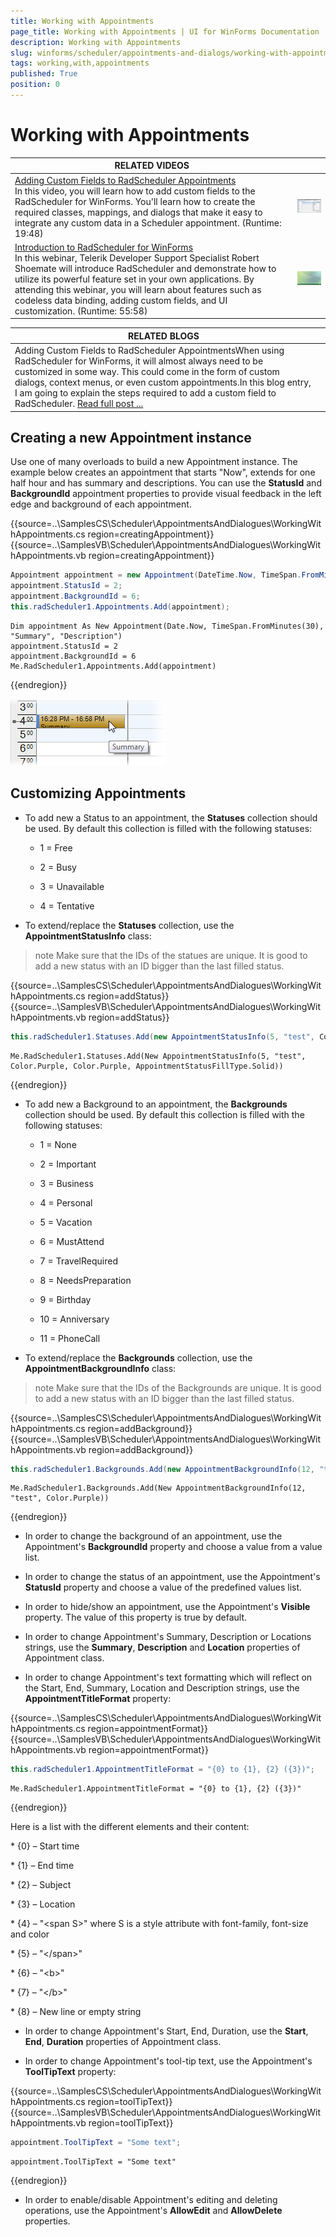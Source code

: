 ```yaml
---
title: Working with Appointments
page_title: Working with Appointments | UI for WinForms Documentation
description: Working with Appointments
slug: winforms/scheduler/appointments-and-dialogs/working-with-appointments
tags: working,with,appointments
published: True
position: 0
---
```


# Working with Appointments

| RELATED VIDEOS |  |
| ------ | ------ |
|[Adding Custom Fields to RadScheduler Appointments](http://tv.telerik.com/watch/winforms/radscheduler/adding-custom-fields-radscheduler-winforms-appointments)<br>In this video, you will learn how to add custom fields to the RadScheduler for WinForms. You'll learn how to create the required classes, mappings, and dialogs that make it easy to integrate any custom data in a Scheduler appointment. (Runtime: 19:48)|![scheduler-data-binding-codeless-data-binding 001](images/scheduler-data-binding-codeless-data-binding001.png)|
|[Introduction to RadScheduler for WinForms](http://tv.telerik.com/watch/winforms/radscheduler/introduction-radscheduler-winforms)<br>In this webinar, Telerik Developer Support Specialist Robert Shoemate will introduce RadScheduler and demonstrate how to utilize its powerful feature set in your own applications. By attending this webinar, you will learn about features such as codeless data binding, adding custom fields, and UI customization. (Runtime: 55:58)|![scheduler-data-binding-codeless-data-binding 002](images/scheduler-data-binding-codeless-data-binding002.png)|


| RELATED BLOGS |  |
| ------ | ------ |
|Adding Custom Fields to RadScheduler AppointmentsWhen using RadScheduler for WinForms, it will almost always need to be customized in some way. This could come in the form of custom dialogs, context menus, or even custom appointments.In this blog entry, I am going to explain the steps required to add a custom field to RadScheduler. [Read full post ...]( http://blogs.telerik.com/winformsteam/posts/10-04-02/adding_custom_fields_to_radscheduler_for_winforms_appointments.aspx)||

## Creating a new Appointment instance

Use one of many overloads to build a new Appointment instance. The example below creates an appointment that starts "Now", extends for one half hour and has summary and descriptions. You can use the __StatusId__ and __BackgroundId__ appointment properties to provide visual feedback in the left edge and background of each appointment.

{{source=..\SamplesCS\Scheduler\AppointmentsAndDialogues\WorkingWithAppointments.cs region=creatingAppointment}} 
{{source=..\SamplesVB\Scheduler\AppointmentsAndDialogues\WorkingWithAppointments.vb region=creatingAppointment}} 

````C#
Appointment appointment = new Appointment(DateTime.Now, TimeSpan.FromMinutes(30), "Summary", "Description");
appointment.StatusId = 2;
appointment.BackgroundId = 6;
this.radScheduler1.Appointments.Add(appointment);

````
````VB.NET
Dim appointment As New Appointment(Date.Now, TimeSpan.FromMinutes(30), "Summary", "Description")
appointment.StatusId = 2
appointment.BackgroundId = 6
Me.RadScheduler1.Appointments.Add(appointment)

````

{{endregion}} 


![scheduler-appointments-and-dialogs-working-with-appointments 003](images/scheduler-appointments-and-dialogs-working-with-appointments003.png)

## Customizing Appointments

* To add new a Status to an appointment, the __Statuses__ collection should be used. By default this collection is filled with the following statuses:
            
	* 1 = Free
	
	* 2 = Busy
	
	* 3 = Unavailable
	
	* 4 = Tentative
	
* To extend/replace the __Statuses__ collection, use the __AppointmentStatusInfo__ class:
            

>note Make sure that the IDs of the statues are unique. It is good to add a new status with an ID bigger than the last filled status.
>

{{source=..\SamplesCS\Scheduler\AppointmentsAndDialogues\WorkingWithAppointments.cs region=addStatus}} 
{{source=..\SamplesVB\Scheduler\AppointmentsAndDialogues\WorkingWithAppointments.vb region=addStatus}} 

````C#
this.radScheduler1.Statuses.Add(new AppointmentStatusInfo(5, "test", Color.Purple, Color.Purple, AppointmentStatusFillType.Solid));

````
````VB.NET
Me.RadScheduler1.Statuses.Add(New AppointmentStatusInfo(5, "test", Color.Purple, Color.Purple, AppointmentStatusFillType.Solid))

````

{{endregion}} 

* To add new a Background to an appointment, the __Backgrounds__ collection should be used. By default this collection is filled with the following statuses:
            

	* 1 = None
	
	* 2 = Important
	
	* 3 = Business
	
	* 4 = Personal
	
	* 5 = Vacation
	
	* 6 = MustAttend
	
	* 7 = TravelRequired
	
	* 8 = NeedsPreparation
	
	* 9 = Birthday
	
	* 10 = Anniversary
	
	* 11 = PhoneCall
	
* To extend/replace the __Backgrounds__ collection, use the __AppointmentBackgroundInfo__ class:
            

>note Make sure that the IDs of the Backgrounds are unique. It is good to add a new status with an ID bigger than the last filled status.
>


{{source=..\SamplesCS\Scheduler\AppointmentsAndDialogues\WorkingWithAppointments.cs region=addBackground}} 
{{source=..\SamplesVB\Scheduler\AppointmentsAndDialogues\WorkingWithAppointments.vb region=addBackground}} 

````C#
this.radScheduler1.Backgrounds.Add(new AppointmentBackgroundInfo(12, "test", Color.Purple));

````
````VB.NET
Me.RadScheduler1.Backgrounds.Add(New AppointmentBackgroundInfo(12, "test", Color.Purple))

````

{{endregion}} 

* In order to change the background of an appointment, use the Appointment's __BackgroundId__ property and choose a value from a value list. 
            

* In order to change the status of an appointment, use the Appointment's __StatusId__ property and choose a value of the predefined values list. 
            

* In order to hide/show an appointment, use the Appointment's __Visible__ property. The value of this property is true by default.
            

* In order to change Appointment's Summary, Description or Locations strings, use the __Summary__, __Description__ and __Location__ properties of Appointment class.
            

* In order to change Appointment's text formatting which will reflect on the Start, End, Summary, Location and Description strings, use the __AppointmentTitleFormat__ property:

{{source=..\SamplesCS\Scheduler\AppointmentsAndDialogues\WorkingWithAppointments.cs region=appointmentFormat}} 
{{source=..\SamplesVB\Scheduler\AppointmentsAndDialogues\WorkingWithAppointments.vb region=appointmentFormat}} 

````C#
this.radScheduler1.AppointmentTitleFormat = "{0} to {1}, {2} ({3})";

````
````VB.NET
Me.RadScheduler1.AppointmentTitleFormat = "{0} to {1}, {2} ({3})"

````

{{endregion}} 

Here is a list with the different elements and their content:
            
\* {0} – Start time

\* {1} – End time

\* {2} – Subject

\* {3} – Location

\* {4} – "&lt;span S&gt;" where S is a style attribute with font-family, font-size and color

\* {5} – "&lt;/span&gt;"

\* {6} – "&lt;b&gt;"

\* {7} – "&lt;/b&gt;"

\* {8} – New line or empty string


* In order to change Appointment's Start, End, Duration, use the __Start__, __End__, __Duration__ properties of Appointment class.
  
* In order to change Appointment's tool-tip text, use the Appointment's __ToolTipText__ property:

{{source=..\SamplesCS\Scheduler\AppointmentsAndDialogues\WorkingWithAppointments.cs region=toolTipText}} 
{{source=..\SamplesVB\Scheduler\AppointmentsAndDialogues\WorkingWithAppointments.vb region=toolTipText}} 

````C#
appointment.ToolTipText = "Some text";

````
````VB.NET
appointment.ToolTipText = "Some text"

````

{{endregion}}

* In order to enable/disable Appointment's editing and deleting operations, use the Appointment's __AllowEdit__ and __AllowDelete__ properties.
            
